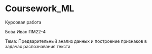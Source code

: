 # Coursework_ML
Курсовая работа 

Бова Иван ПМ22-4 

Тема: Предварительный анализ данных и построение признаков в задачах распознавания текста
